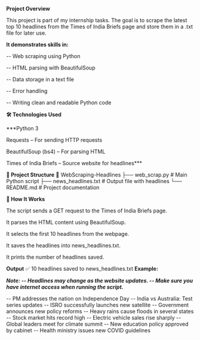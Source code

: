**Project Overview**

This project is part of my internship tasks. The goal is to scrape the latest top 10 headlines from the Times of India Briefs page and store them in a .txt file for later use.

**It demonstrates skills in:**

-- Web scraping using Python

-- HTML parsing with BeautifulSoup

-- Data storage in a text file

-- Error handling

-- Writing clean and readable Python code

**🛠️ Technologies Used**

***Python 3

Requests – For sending HTTP requests

BeautifulSoup (bs4) – For parsing HTML

Times of India Briefs – Source website for headlines***

**📂 Project Structure**
📁 WebScraping-Headlines
 ├── web_scrap.py              # Main Python script
 ├── news_headlines.txt        # Output file with headlines
 └── README.md                 # Project documentation
 
**📜 How It Works**

The script sends a GET request to the Times of India Briefs page.

It parses the HTML content using BeautifulSoup.

It selects the first 10 headlines from the webpage.

It saves the headlines into news_headlines.txt.

It prints the number of headlines saved.

**Output**
✅ 10 headlines saved to news_headlines.txt
**Example:** 

***Note: -- Headlines may change as the website updates.
-- Make sure you have internet access when running the script.***

-- PM addresses the nation on Independence Day
-- India vs Australia: Test series updates
-- ISRO successfully launches new satellite
-- Government announces new policy reforms
-- Heavy rains cause floods in several states
-- Stock market hits record high
-- Electric vehicle sales rise sharply
-- Global leaders meet for climate summit
-- New education policy approved by cabinet
-- Health ministry issues new COVID guidelines

